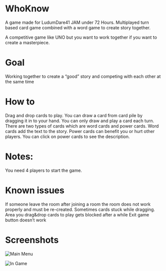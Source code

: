 # WhoKnow
A game made for LudumDare41 JAM under 72 Hours.
Multiplayed turn based card game combined with a word game to create story together.

A competitive game like UNO but you want to work together if you want to create a masterpiece.

# Goal 
Working together to create a “good” story and competing with each other at the same time

# How to 
Drag and drop cards to play. You can draw a card from card pile by dragging it in to your hand.
You can only draw and play a card each turn. There are two types of cards which are word cards and power cards. Word cards add the text to the story. Power cards can benefit you or hurt other players.
You can click on power cards to see the description.

# Notes:
You need 4 players to start the game.

# Known issues
If someone leave the room after joining a room the room does not work properly and must be re-created.
Sometimes cards stuck while dragging.
Area you drag&drop cards to play gets blocked after a while
Exit game button doesn’t work

# Screenshots

![Main Menu](https://static.jam.vg/raw/097/2/z/1258a.jpg)

![In Game](https://static.jam.vg/raw/097/2/z/1258f.jpg)
